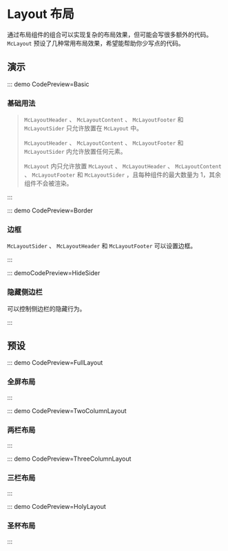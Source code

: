 # Layout 布局

通过布局组件的组合可以实现复杂的布局效果，但可能会写很多额外的代码。 `McLayout` 预设了几种常用布局效果，希望能帮助你少写点的代码。

## 演示

::: demo CodePreview=Basic

### 基础用法

<Basic />

> `McLayoutHeader` 、 `McLayoutContent` 、 `McLayoutFooter` 和 `McLayoutSider` 只允许放置在 `McLayout` 中。
>
> `McLayoutHeader` 、 `McLayoutContent` 、 `McLayoutFooter` 和 `McLayoutSider` 内允许放置任何元素。
>
> `McLayout` 内只允许放置 `McLayout` 、 `McLayoutHeader` 、 `McLayoutContent` 、 `McLayoutFooter` 和 `McLayoutSider` ，且每种组件的最大数量为 1，其余组件不会被渲染。

:::

::: demo CodePreview=Border

### 边框

`McLayoutSider` 、 `McLayoutHeader` 和 `McLayoutFooter` 可以设置边框。

<Border />

:::

::: demoCodePreview=HideSider

### 隐藏侧边栏

可以控制侧边栏的隐藏行为。

<HideSider />

:::

## 预设

::: demo CodePreview=FullLayout

### 全屏布局

<FullLayout />

:::

<!-- ::: demo CodePreview=FullFixedLayout

### 全屏布局-固定

为保证演示效果，请在下方**在线运行**中预览。

::: -->

::: demo CodePreview=TwoColumnLayout

### 两栏布局

<TwoColumnLayout />

:::

::: demo CodePreview=ThreeColumnLayout

### 三栏布局

<ThreeColumnLayout />

:::

::: demo CodePreview=HolyLayout

### 圣杯布局

<HolyLayout />

:::

